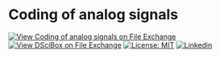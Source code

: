 # Coding of analog signals

[![View Coding of analog signals on File Exchange](https://www.mathworks.com/matlabcentral/images/matlab-file-exchange.svg)](https://www.mathworks.com/matlabcentral/fileexchange/81613-coding-of-analog-signals)
[![View DSciBox on File Exchange](https://www.mathworks.com/matlabcentral/images/matlab-file-exchange.svg)](https://www.mathworks.com/matlabcentral/fileexchange/77067-dscibox)
[![License: MIT](https://img.shields.io/badge/License-MIT-yellow.svg)](https://github.com/ferreirad08/Coding-of-analog-signals/blob/master/LICENSE)
[![Linkedin](https://img.shields.io/badge/LinkedIn-%230077B5.svg?&logo=linkedin&logoColor=white)](https://www.linkedin.com/in/david-f-3a918ba5)
